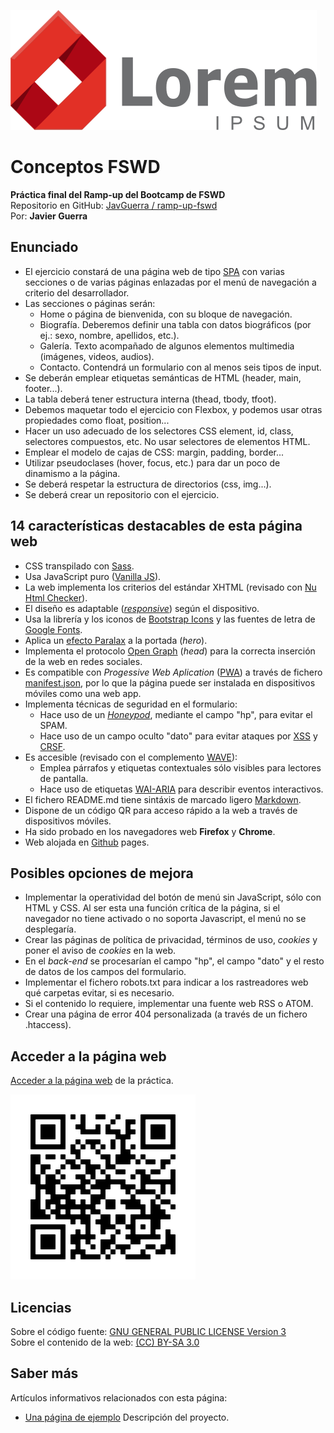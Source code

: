 ![icono](img/logo.svg)

# Conceptos FSWD

__Práctica final del Ramp-up del Bootcamp de FSWD__  
Repositorio en GitHub: [ JavGuerra / ramp-up-fswd](https://github.com/JavGuerra/ramp-up-fswd)  
Por: __Javier Guerra__  

## Enunciado

- El ejercicio constará de una página web de tipo [SPA](https://es.wikipedia.org/wiki/Single-page_application) con varias secciones o de varias páginas enlazadas por el menú de navegación a criterio del desarrollador.
- Las secciones o páginas serán:
    - Home o página de bienvenida, con su bloque de navegación.
    - Biografía. Deberemos definir una tabla con datos biográficos (por ej.: sexo, nombre, apellidos, etc.).
    - Galería. Texto acompañado de algunos elementos multimedia (imágenes, videos, audios).
    - Contacto. Contendrá un formulario con al menos seis tipos de input.
- Se deberán emplear etiquetas semánticas de HTML (header, main, footer...).
- La tabla deberá tener estructura interna (thead, tbody, tfoot).
- Debemos maquetar todo el ejercicio con Flexbox, y podemos usar otras propiedades como float, position...
- Hacer un uso adecuado de los selectores CSS element, id, class, selectores compuestos, etc. No usar selectores de elementos HTML.
- Emplear el modelo de cajas de CSS: margin, padding, border...
- Utilizar pseudoclases (hover, focus, etc.) para dar un poco de dinamismo a la página.
- Se deberá respetar la estructura de directorios (css, img...).
- Se deberá crear un repositorio con el ejercicio.

## 14 características destacables de esta página web

- CSS transpilado con [Sass](https://es.wikipedia.org/wiki/Sass).
- Usa JavaScript puro ([Vanilla JS](https://www.ardepizando.com/que-es-vanilla-js/)).
- La web implementa los criterios del estándar XHTML (revisado con [Nu Html Checker](https://html5.validator.nu/)).
- El diseño es adaptable ([_responsive_](https://es.wikipedia.org/wiki/Dise%C3%B1o_web_adaptable)) según el dispositivo.
- Usa la librería y los iconos de [Bootstrap Icons](https://icons.getbootstrap.com/) y las fuentes de letra de [Google Fonts](https://fonts.google.com/).
- Aplica un [efecto Paralax](https://blog.hubspot.es/marketing/efecto-parallax) a la portada (_hero_).
- Implementa el protocolo [Open Graph](https://ogp.me/) (_head_) para la correcta inserción de la web en redes sociales.
- Es compatible con _Progessive Web Aplication_ ([PWA](https://developer.mozilla.org/es/docs/Web/Progressive_web_apps)) a través de fichero [manifest.json](https://developer.mozilla.org/es/docs/Web/Manifest), por lo que la página puede ser instalada en dispositivos móviles como una web app.
- Implementa técnicas de seguridad en el formulario:
    - Hace uso de un [_Honeypod_](https://es.wikipedia.org/wiki/Honeypot), mediante el campo "hp", para evitar el SPAM.
    - Hace uso de un campo oculto "dato" para evitar ataques por [XSS](https://es.wikipedia.org/wiki/Cross-site_scripting) y [CRSF](https://es.wikipedia.org/wiki/Cross-site_request_forgery).
- Es accesible (revisado con el complemento [WAVE](https://wave.webaim.org/)):
    - Emplea párrafos y etiquetas contextuales sólo visibles para lectores de pantalla.
    - Hace uso de etiquetas [WAI-ARIA](https://en.wikipedia.org/wiki/WAI-ARIA) para describir eventos interactivos.
- El fichero README.md tiene sintáxis de marcado ligero [Markdown](https://es.wikipedia.org/wiki/Markdown).
- Dispone de un código QR para acceso rápido a la web a través de dispositivos móviles.
- Ha sido probado en los navegadores web __Firefox__ y __Chrome__.
- Web alojada en [Github](https://github.com/JavGuerra/ramp-up-fswd) pages.

## Posibles opciones de mejora

- Implementar la operatividad del botón de menú sin JavaScript, sólo con HTML y CSS. Al ser esta una función crítica de la página, si el navegador no tiene activado o no soporta Javascript, el menú no se desplegaría.
- Crear las páginas de política de privacidad, términos de uso, _cookies_ y poner el aviso de _cookies_ en la web.
- En el _back-end_ se procesarían el campo "hp", el campo "dato" y el resto de datos de los campos del formulario.
- Implementar el fichero robots.txt para indicar a los rastreadores web qué carpetas evitar, si es necesario.
- Si el contenido lo requiere, implementar una fuente web RSS o ATOM.
- Crear una página de error 404 personalizada (a través de un fichero .htaccess).

## Acceder a la página web

[Acceder a la página web](https://javguerra.github.io/ramp-up-fswd/index.html) de la práctica.

![icono](img/qrcode.svg)

## Licencias

Sobre el código fuente: [GNU GENERAL PUBLIC LICENSE Version 3](LICENSE)  
Sobre el contenido de la web: [(CC) BY-SA 3.0](https://creativecommons.org/licenses/by-sa/3.0/es/)

## Saber más

Artículos informativos relacionados con esta página:

- [Una página de ejemplo](https://javguerra.github.io/2022-04-23-pagina-de-ejemplo/) Descripción del proyecto.
